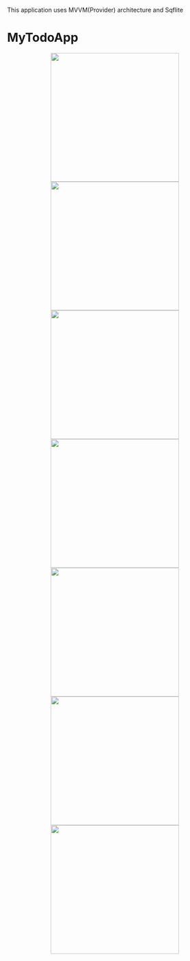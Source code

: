 
This application uses MVVM(Provider) architecture and Sqflite



# MyTodoApp
<div id="header" align="center">
  <img src="assets/image.jpg" width="300"/>
</div>
<div id="header" align="center">
  <img src="assets/image_2.jpg" width="300"/>
</div>
<div id="header" align="center">
  <img src="assets/image_3.jpg" width="300"/>
</div>
<div id="header" align="center">
  <img src="assets/image_4.jpg" width="300"/>
</div>
<div id="header" align="center">
  <img src="assets/image_5.jpg" width="300"/>
</div>
<div id="header" align="center">
  <img src="assets/image_6.jpg" width="300"/>
</div>
<div id="header" align="center">
  <img src="assets/image_7.jpg" width="300"/>
</div>
